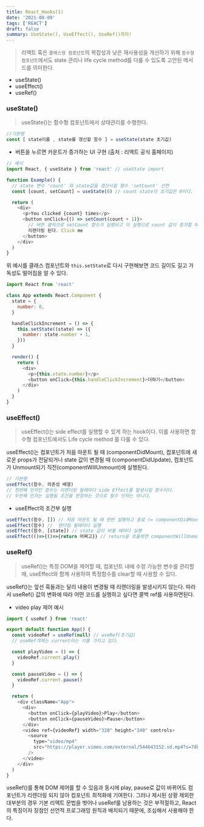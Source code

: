 ```yaml
---
title: React_Hooks(1)
date: '2021-08-09'
tags: ['REACT']
draft: false
summary: UseState(), UseEffect(), UseRef()까지!
---
```


> 리액트 훅은 `클래스형 컴포넌트`의 복잡성과 낮은 재사용성을 개선하기 위해 `함수형 컴포넌트`에서도 state 관리나 life cycle method를 다룰 수 있도록 고안된 메서드를 의미한다.

- useState()
- useEffect()
- useRef()

### useState()

> useState()는 함수형 컴포넌트에서 상태관리를 수행한다.

```jsx
//기본형
const [ state이름 , state를 갱신할 함수 ] = useState(state 초기값)
```

- 버튼을 누르면 카운트가 증가하는 UI 구현 (출처 : 리액트 공식 홈페이지)

```js
// 예시
import React, { useState } from 'react' // useState import

function Example() {
  // state 변수 'count' 와 state값을 갱신시킬 함수 'setCount' 선언
  const [count, setCount] = useState(0) // count state의 초기값은 0이다.

  return (
    <div>
      <p>You clicked {count} times</p>
      <button onClick={() => setCount(count + 1)}>
        // 버튼 클릭으로 setCount 함수가 실행되고 이 실행으로 count 값이 증가할 때마다 화면은
        리렌더링 된다. Click me
      </button>
    </div>
  )
}
```

위 예시를 클래스 컴포넌트와 `this.setState`로 다시 구현해보면 코드 길이도 길고 가독성도 떨어짐을 알 수 있다.

```js
import React from 'react'

class App extends React.Component {
  state = {
    number: 0,
  }

  handleClickIncrement = () => {
    this.setState((state) => ({
      number: state.number + 1,
    }))
  }

  render() {
    return (
      <div>
        <p>{this.state.number}</p>
        <button onClick={this.handleClickIncrement}>더하기</button>
      </div>
    )
  }
}
```

### useEffect()

> useEffect()는 side effect를 실행할 수 있게 하는 hook이다. 이를 사용하면 함수형 컴포넌트에서도 Life cycle method 를 다룰 수 있다.

useEffect()는 컴포넌트가 처음 마운트 될 때 (componentDidMount), 컴포넌트에 새로운 props가 전달되거나 state 값이 변경될 때 (componentDidUpdate), 컴포넌트가 Unmount되기 직전(componentWillUnmount)에 실행된다.

```js
// 기본형
useEffect(함수, 의존성 배열)
// 첫번째 인자인 함수는 리렌더링 될때마다 side Effect를 발생시킬 함수이다.
// 두번째 인자는 실행될 조건을 한정하는 것으로 필수 인자는 아니다.
```

- useEffect의 조건부 실행

```js
useEffect(함수, []) // 처음 마운트 될 때 한번 실행하고 종료 (= componentDidMount)
useEffect(함수) //  렌더링 될때마다 실행
useEffect(함수, [state]) // state 값이 바뀔 때마다 실행
useEffect(()=>{()=>{return 어쩌고}} // return을 호출하면 componentWillUnmount처럼 활용할 수 있다.
```

### useRef()

> useRef()는 특정 DOM을 제어할 때, 컴포넌트 내에 수정 가능한 변수를 관리할 때, useEffect와 함께 사용하여 특정함수를 clear할 때 사용할 수 있다.

useRef()는 앞선 훅들과는 달리 내용이 변경될 때 리랜더링을 발생시키지 않는다. 따라서 useRef() 값의 변화에 따라 어떤 코드를 실행하고 싶다면 콜백 ref를 사용하면된다.

- video play 제어 예시

```js
import { useRef } from 'react'

export default function App() {
  const videoRef = useRef(null) // useRef(초기값)
  // useRef객체는 current라는 키를 가지고 있다.

  const playVideo = () => {
    videoRef.current.play()
  }

  const pauseVideo = () => {
    videoRef.current.pause()
  }

  return (
    <div className="App">
      <div>
        <button onClick={playVideo}>Play</button>
        <button onClick={pauseVideo}>Pause</button>
      </div>
      <video ref={videoRef} width="320" height="240" controls>
        <source
          type="video/mp4"
          src="https://player.vimeo.com/external/544643152.sd.mp4?s=7dbf132a4774254dde51f4f9baabbd92f6941282&profile_id=165"
        />
      </video>
    </div>
  )
}
```

useRef()를 통해 DOM 제어를 할 수 있음과 동시에 play, pause로 값이 바뀌어도 컴포넌트가 리렌더링 되지 않아 컴포넌트 최적화에 기여한다. 그러나 제시된 상황 제외한 대부분의 경우 기본 리액트 문법을 벗어나 useRef를 남용하는 것은 부적절하고, React의 특징이자 장점인 선언적 프로그래밍 원칙과 배치되기 때문에, 조심해서 사용해야 한다.
